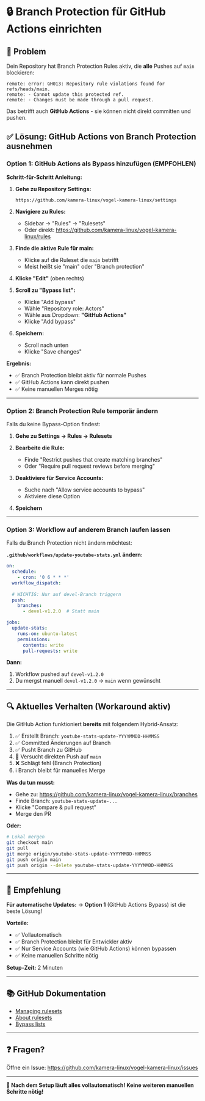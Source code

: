 # 🔒 Branch Protection für GitHub Actions einrichten

## 🎯 Problem

Dein Repository hat Branch Protection Rules aktiv, die **alle** Pushes auf `main` blockieren:

```
remote: error: GH013: Repository rule violations found for refs/heads/main.
remote: - Cannot update this protected ref.
remote: - Changes must be made through a pull request.
```

Das betrifft auch **GitHub Actions** - sie können nicht direkt committen und pushen.

## ✅ Lösung: GitHub Actions von Branch Protection ausnehmen

### Option 1: GitHub Actions als Bypass hinzufügen (EMPFOHLEN)

**Schritt-für-Schritt Anleitung:**

1. **Gehe zu Repository Settings:**
   ```
   https://github.com/kamera-linux/vogel-kamera-linux/settings
   ```

2. **Navigiere zu Rules:**
   - Sidebar → "Rules" → "Rulesets"
   - Oder direkt: https://github.com/kamera-linux/vogel-kamera-linux/rules

3. **Finde die aktive Rule für main:**
   - Klicke auf die Ruleset die `main` betrifft
   - Meist heißt sie "main" oder "Branch protection"

4. **Klicke "Edit"** (oben rechts)

5. **Scroll zu "Bypass list":**
   - Klicke "Add bypass"
   - Wähle "Repository role: Actors" 
   - Wähle aus Dropdown: **"GitHub Actions"**
   - Klicke "Add bypass"

6. **Speichern:**
   - Scroll nach unten
   - Klicke "Save changes"

**Ergebnis:**
- ✅ Branch Protection bleibt aktiv für normale Pushes
- ✅ GitHub Actions kann direkt pushen
- ✅ Keine manuellen Merges nötig

---

### Option 2: Branch Protection Rule temporär ändern

Falls du keine Bypass-Option findest:

1. **Gehe zu Settings → Rules → Rulesets**

2. **Bearbeite die Rule:**
   - Finde "Restrict pushes that create matching branches"
   - Oder "Require pull request reviews before merging"

3. **Deaktiviere für Service Accounts:**
   - Suche nach "Allow service accounts to bypass"
   - Aktiviere diese Option

4. **Speichern**

---

### Option 3: Workflow auf anderem Branch laufen lassen

Falls du Branch Protection nicht ändern möchtest:

**`.github/workflows/update-youtube-stats.yml` ändern:**

```yaml
on:
  schedule:
    - cron: '0 6 * * *'
  workflow_dispatch:
  
  # WICHTIG: Nur auf devel-Branch triggern
  push:
    branches:
      - devel-v1.2.0  # Statt main

jobs:
  update-stats:
    runs-on: ubuntu-latest
    permissions:
      contents: write
      pull-requests: write
```

**Dann:**
1. Workflow pushed auf `devel-v1.2.0`
2. Du mergst manuell `devel-v1.2.0` → `main` wenn gewünscht

---

## 🔍 Aktuelles Verhalten (Workaround aktiv)

Die GitHub Action funktioniert **bereits** mit folgendem Hybrid-Ansatz:

1. ✅ Erstellt Branch: `youtube-stats-update-YYYYMMDD-HHMMSS`
2. ✅ Committed Änderungen auf Branch
3. ✅ Pusht Branch zu GitHub
4. 🔄 Versucht direkten Push auf `main`
5. ❌ Schlägt fehl (Branch Protection)
6. ℹ️ Branch bleibt für manuelles Merge

**Was du tun musst:**
- Gehe zu: https://github.com/kamera-linux/vogel-kamera-linux/branches
- Finde Branch: `youtube-stats-update-...`
- Klicke "Compare & pull request"
- Merge den PR

**Oder:**
```bash
# Lokal mergen
git checkout main
git pull
git merge origin/youtube-stats-update-YYYYMMDD-HHMMSS
git push origin main
git push origin --delete youtube-stats-update-YYYYMMDD-HHMMSS
```

---

## 🎯 Empfehlung

**Für automatische Updates:** 
→ **Option 1** (GitHub Actions Bypass) ist die beste Lösung!

**Vorteile:**
- ✅ Vollautomatisch
- ✅ Branch Protection bleibt für Entwickler aktiv
- ✅ Nur Service Accounts (wie GitHub Actions) können bypassen
- ✅ Keine manuellen Schritte nötig

**Setup-Zeit:** 2 Minuten

---

## 📚 GitHub Dokumentation

- [Managing rulesets](https://docs.github.com/en/repositories/configuring-branches-and-merges-in-your-repository/managing-rulesets/managing-rulesets-for-a-repository)
- [About rulesets](https://docs.github.com/en/repositories/configuring-branches-and-merges-in-your-repository/managing-rulesets/about-rulesets)
- [Bypass lists](https://docs.github.com/en/repositories/configuring-branches-and-merges-in-your-repository/managing-rulesets/about-rulesets#bypass-lists)

---

## ❓ Fragen?

Öffne ein Issue: https://github.com/kamera-linux/vogel-kamera-linux/issues

---

**🎉 Nach dem Setup läuft alles vollautomatisch! Keine weiteren manuellen Schritte nötig!**
